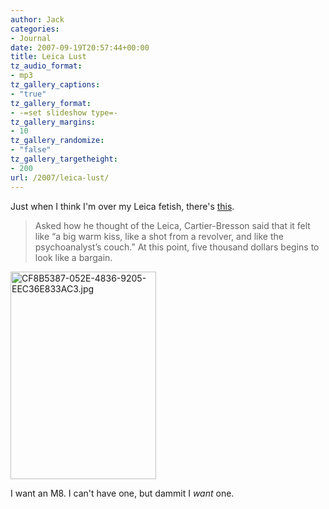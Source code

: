 ```yaml
---
author: Jack
categories:
- Journal
date: 2007-09-19T20:57:44+00:00
title: Leica Lust
tz_audio_format:
- mp3
tz_gallery_captions:
- "true"
tz_gallery_format:
- -=set slideshow type=-
tz_gallery_margins:
- 10
tz_gallery_randomize:
- "false"
tz_gallery_targetheight:
- 200
url: /2007/leica-lust/
---
```


Just when I think I'm over my Leica fetish, there's [this][1]. 

> Asked how he thought of the Leica, Cartier-Bresson said that it felt like &ldquo;a big warm kiss, like a shot from a revolver, and like the psychoanalyst&rsquo;s couch.&rdquo; At this point, five thousand dollars begins to look like a bargain.


<img src="/files/CF8B5387-052E-4836-9205-EEC36E833AC3.jpg" alt="CF8B5387-052E-4836-9205-EEC36E833AC3.jpg" border="0" width="233" height="332" /> 

I want an M8. I can't have one, but dammit I _want_ one.

 [1]: http://www.newyorker.com/reporting/2007/09/24/070924fa_fact_lane?currentPage=all